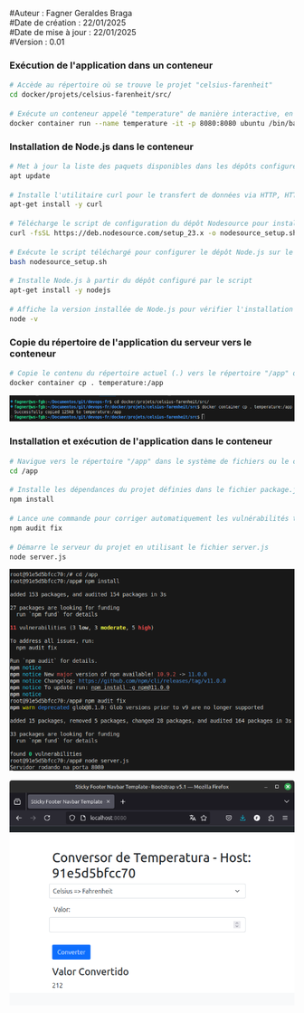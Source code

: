 #Auteur : Fagner Geraldes Braga  
#Date de création : 22/01/2025  
#Date de mise à jour : 22/01/2025  
#Version : 0.01  

### Exécution de l'application dans un conteneur
```bash
# Accède au répertoire où se trouve le projet "celsius-farenheit"
cd docker/projets/celsius-farenheit/src/

# Exécute un conteneur appelé "temperature" de manière interactive, en mappant le port 8080 de l'hôte au port 8080 du conteneur, en utilisant l'image Ubuntu
docker container run --name temperature -it -p 8080:8080 ubuntu /bin/bash
```
### Installation de Node.js dans le conteneur
```bash
# Met à jour la liste des paquets disponibles dans les dépôts configurés
apt update

# Installe l'utilitaire curl pour le transfert de données via HTTP, HTTPS, FTP, etc.
apt-get install -y curl

# Télécharge le script de configuration du dépôt Nodesource pour installer la version 23.x de Node.js
curl -fsSL https://deb.nodesource.com/setup_23.x -o nodesource_setup.sh

# Exécute le script téléchargé pour configurer le dépôt Node.js sur le système
bash nodesource_setup.sh

# Installe Node.js à partir du dépôt configuré par le script
apt-get install -y nodejs

# Affiche la version installée de Node.js pour vérifier l'installation
node -v
```
### Copie du répertoire de l'application du serveur vers le conteneur
```bash
# Copie le contenu du répertoire actuel (.) vers le répertoire "/app" dans le conteneur Docker identifié par le nom "temperature"
docker container cp . temperature:/app
```
![11](img/11.png)
### Installation et exécution de l'application dans le conteneur
```bash
# Navigue vers le répertoire "/app" dans le système de fichiers ou le conteneur
cd /app

# Installe les dépendances du projet définies dans le fichier package.json
npm install

# Lance une commande pour corriger automatiquement les vulnérabilités trouvées dans les dépendances npm
npm audit fix

# Démarre le serveur du projet en utilisant le fichier server.js
node server.js
```
![12](img/12.png)

![13](img/13.png)